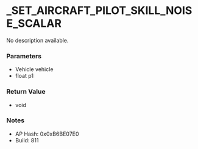 # _SET_AIRCRAFT_PILOT_SKILL_NOISE_SCALAR

No description available.

### Parameters
* Vehicle vehicle
* float p1

### Return Value
* void

### Notes
* AP Hash: 0x0xB6BE07E0
* Build: 811

